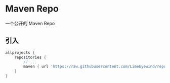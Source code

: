 # Maven Repo
一个公开的 Maven Repo

## 引入
```groovy
allprojects {
    repositories {
        // ...
        maven { url 'https://raw.githubusercontent.com/LimeEyewind/repo/master' }
    }
}
```